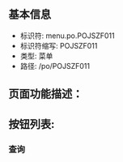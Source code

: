 
## 基本信息

- 标识符: menu.po.POJSZF011
- 标识符缩写: POJSZF011
- 类型: 菜单
- 路径: /po/POJSZF011

## 页面功能描述：





## 按钮列表:


### 查询


